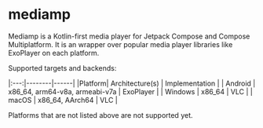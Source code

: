 # mediamp

Mediamp is a Kotlin-first media player for Jetpack Compose and Compose Multiplatform. It is an
wrapper over popular media player libraries like ExoPlayer on each platform.

Supported targets and backends:

|:---:|--------|------|
|Platform| Architecture(s) | Implementation |
| Android | x86_64, arm64-v8a, armeabi-v7a | ExoPlayer |
| Windows | x86_64 | VLC |
| macOS | x86_64, AArch64 | VLC |

Platforms that are not listed above are not supported yet. 
